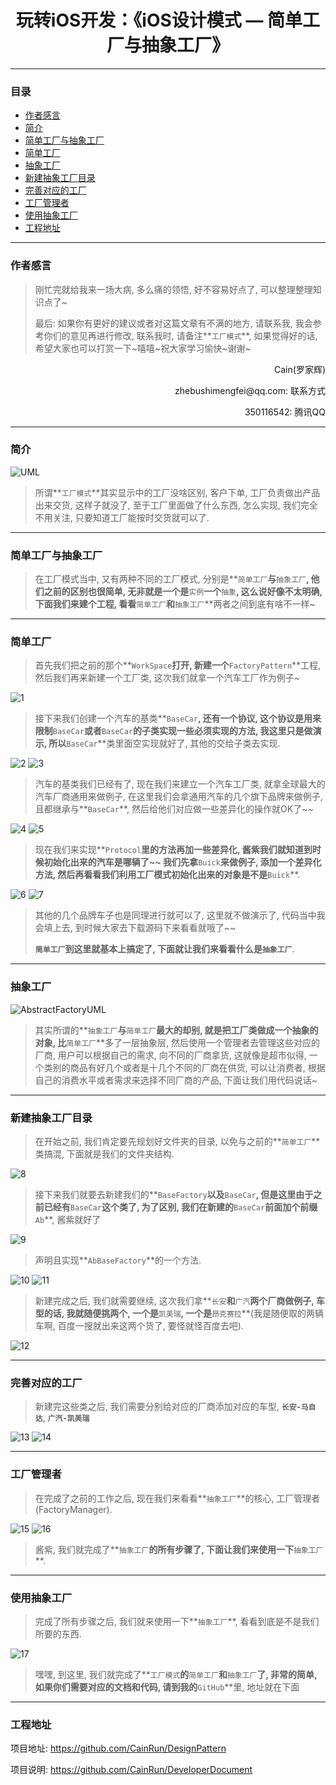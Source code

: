 # <center>玩转iOS开发：《iOS设计模式 — 简单工厂与抽象工厂》</center>

---
### 目录
- [作者感言](#作者感言)
- [简介](#简介)
- [简单工厂与抽象工厂](#简单工厂与抽象工厂)
- [简单工厂](#简单工厂)
- [抽象工厂](#抽象工厂)
- [新建抽象工厂目录](#新建抽象工厂目录)
- [完善对应的工厂](#完善对应的工厂)
- [工厂管理者](#工厂管理者)
- [使用抽象工厂](#使用抽象工厂)
- [工程地址](#工程地址)

---
### 作者感言

> 刚忙完就给我来一场大病, 多么痛的领悟, 好不容易好点了, 可以整理整理知识点了~
> 
> 最后:
> 如果你有更好的建议或者对这篇文章有不满的地方, 请联系我, 我会参考你们的意见再进行修改, 联系我时, 请备注**`工厂模式`**, 如果觉得好的话, 希望大家也可以打赏一下~嘻嘻~祝大家学习愉快~谢谢~

<p align="right">Cain(罗家辉)</p>
<p align="right">zhebushimengfei@qq.com: 联系方式</p>
<p align="right">350116542: 腾讯QQ</p>

---
### 简介

![UML](./FactoryPatternUML.jpg)

> 所谓**`工厂模式`**其实显示中的工厂没啥区别, 客户下单, 工厂负责做出产品出来交货, 这样子就没了, 至于工厂里面做了什么东西, 怎么实现, 我们完全不用关注, 只要知道工厂能按时交货就可以了.

---
### 简单工厂与抽象工厂
> 在工厂模式当中, 又有两种不同的工厂模式, 分别是**`简单工厂`**与**`抽象工厂`**, 他们之前的区别也很简单, 无非就是一个是**`实例`**一个**`抽象`**, 这么说好像不太明确, 下面我们来建个工程, 看看**`简单工厂`**和**`抽象工厂`**两者之间到底有啥不一样~

---
### 简单工厂

> 首先我们把之前的那个**`WorkSpace`**打开, 新建一个**`FactoryPattern`**工程, 然后我们再来新建一个工厂类, 这次我们就拿一个汽车工厂作为例子~

![1](./1.png)

> 接下来我们创建一个汽车的基类**`BaseCar`**, 还有一个协议, 这个协议是用来限制**`BaseCar`**或者**`BaseCar`**的子类实现一些必须实现的方法, 我这里只是做演示, 所以**`BaseCar`**类里面空实现就好了, 其他的交给子类去实现.

![2](./2.png)
![3](./3.png)

> 汽车的基类我们已经有了, 现在我们来建立一个汽车工厂类, 就拿全球最大的汽车厂商通用来做例子, 在这里我们会拿通用汽车的几个旗下品牌来做例子, 且都继承与**`BaseCar`**, 然后给他们对应做一些差异化的操作就OK了~~

![4](./4.png)
![5](./5.png)

> 现在我们来实现**`Protocol`**里的方法再加一些差异化, 酱紫我们就知道到时候初始化出来的汽车是哪辆了~~
> 我们先拿**`Buick`**来做例子, 添加一个差异化方法, 然后再看看我们利用工厂模式初始化出来的对象是不是**`Buick`**.

![6](./6.png)
![7](./7.png)

> 其他的几个品牌车子也是同理进行就可以了, 这里就不做演示了, 代码当中我会填上去, 到时候大家去下载源码下来看看就哦了~~
> 
> **`简单工厂`**到这里就基本上搞定了, 下面就让我们来看看什么是**`抽象工厂`**.

---
### 抽象工厂

![AbstractFactoryUML](./AbstractFactoryUML.jpg)

> 其实所谓的**`抽象工厂`**与**`简单工厂`**最大的却别, 就是把工厂类做成一个抽象的对象, 比**`简单工厂`**多了一层抽象层, 然后使用一个管理者去管理这些对应的厂商, 用户可以根据自己的需求, 向不同的厂商拿货, 这就像是超市似得, 一个类别的商品有好几个或者是十几个不同的厂商在供货, 可以让消费者, 根据自己的消费水平或者需求来选择不同厂商的产品, 下面让我们用代码说话~

---
### 新建抽象工厂目录

> 在开始之前, 我们肯定要先规划好文件夹的目录, 以免与之前的**`简单工厂`**类搞混, 下面就是我们的文件夹结构.

![8](./8.png)

> 接下来我们就要去新建我们的**`BaseFactory`**以及**`BaseCar`**, 但是这里由于之前已经有**`BaseCar`**这个类了, 为了区别, 我们在新建的**`BaseCar`**前面加个前缀**`Ab`**, 酱紫就好了

![9](./9.png)

> 声明且实现**`AbBaseFactory`**的一个方法.

![10](./10.png)
![11](./11.png)


> 新建完成之后, 我们就需要继续, 这次我们拿**`长安`**和**`广汽`**两个厂商做例子, 车型的话, 我就随便挑两个, 一个是**`凯美瑞`**, 一个是**`昂克赛拉`**(我是随便取的两辆车啊, 百度一搜就出来这两个货了, 要怪就怪百度去吧).

![12](./12.png)

---
### 完善对应的工厂

> 新建完这些类之后, 我们需要分别给对应的厂商添加对应的车型, **`长安-马自达`**, **`广汽-凯美瑞`**

![13](./13.png)
![14](./14.png)

---
### 工厂管理者

> 在完成了之前的工作之后, 现在我们来看看**`抽象工厂`**的核心, 工厂管理者(FactoryManager).

![15](./15.png)
![16](./16.png)

> 酱紫, 我们就完成了**`抽象工厂`**的所有步骤了, 下面让我们来使用一下**`抽象工厂`**.

---
### 使用抽象工厂

> 完成了所有步骤之后, 我们就来使用一下**`抽象工厂`**, 看看到底是不是我们所要的东西.

![17](./17.png)

> 嘿嘿, 到这里, 我们就完成了**`工厂模式`**的**`简单工厂`**和**`抽象工厂`**了, 非常的简单, 如果你们需要对应的文档和代码, 请到我的**`GitHub`**里, 地址就在下面

---
### 工程地址

项目地址: https://github.com/CainRun/DesignPattern

项目说明: https://github.com/CainRun/DeveloperDocument

